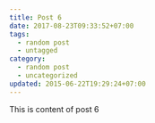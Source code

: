 ```yaml
---
title: Post 6
date: 2017-08-23T09:33:52+07:00
tags:
  - random post
  - untagged
category:
  - random post
  - uncategorized
updated: 2015-06-22T19:29:24+07:00
---
```

This is content of post 6
